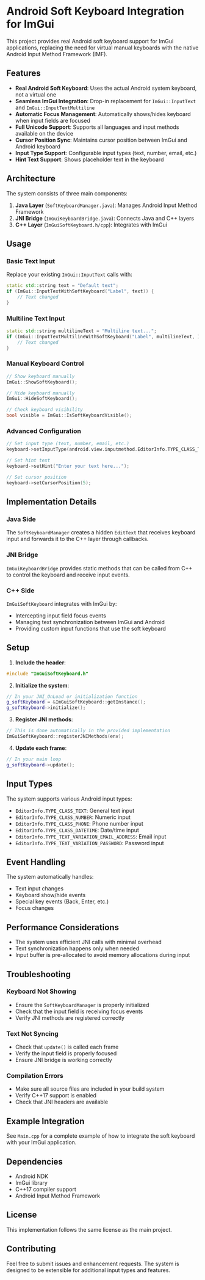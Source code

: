 # Android Soft Keyboard Integration for ImGui

This project provides real Android soft keyboard support for ImGui applications, replacing the need for virtual manual keyboards with the native Android Input Method Framework (IMF).

## Features

- **Real Android Soft Keyboard**: Uses the actual Android system keyboard, not a virtual one
- **Seamless ImGui Integration**: Drop-in replacement for `ImGui::InputText` and `ImGui::InputTextMultiline`
- **Automatic Focus Management**: Automatically shows/hides keyboard when input fields are focused
- **Full Unicode Support**: Supports all languages and input methods available on the device
- **Cursor Position Sync**: Maintains cursor position between ImGui and Android keyboard
- **Input Type Support**: Configurable input types (text, number, email, etc.)
- **Hint Text Support**: Shows placeholder text in the keyboard

## Architecture

The system consists of three main components:

1. **Java Layer** (`SoftKeyboardManager.java`): Manages Android Input Method Framework
2. **JNI Bridge** (`ImGuiKeyboardBridge.java`): Connects Java and C++ layers
3. **C++ Layer** (`ImGuiSoftKeyboard.h/cpp`): Integrates with ImGui

## Usage

### Basic Text Input

Replace your existing `ImGui::InputText` calls with:

```cpp
static std::string text = "Default text";
if (ImGui::InputTextWithSoftKeyboard("Label", text)) {
    // Text changed
}
```

### Multiline Text Input

```cpp
static std::string multilineText = "Multiline text...";
if (ImGui::InputTextMultilineWithSoftKeyboard("Label", multilineText, ImVec2(300, 100))) {
    // Text changed
}
```

### Manual Keyboard Control

```cpp
// Show keyboard manually
ImGui::ShowSoftKeyboard();

// Hide keyboard manually
ImGui::HideSoftKeyboard();

// Check keyboard visibility
bool visible = ImGui::IsSoftKeyboardVisible();
```

### Advanced Configuration

```cpp
// Set input type (text, number, email, etc.)
keyboard->setInputType(android.view.inputmethod.EditorInfo.TYPE_CLASS_TEXT);

// Set hint text
keyboard->setHint("Enter your text here...");

// Set cursor position
keyboard->setCursorPosition(5);
```

## Implementation Details

### Java Side

The `SoftKeyboardManager` creates a hidden `EditText` that receives keyboard input and forwards it to the C++ layer through callbacks.

### JNI Bridge

`ImGuiKeyboardBridge` provides static methods that can be called from C++ to control the keyboard and receive input events.

### C++ Side

`ImGuiSoftKeyboard` integrates with ImGui by:
- Intercepting input field focus events
- Managing text synchronization between ImGui and Android
- Providing custom input functions that use the soft keyboard

## Setup

1. **Include the header**:
```cpp
#include "ImGuiSoftKeyboard.h"
```

2. **Initialize the system**:
```cpp
// In your JNI_OnLoad or initialization function
g_softKeyboard = &ImGuiSoftKeyboard::getInstance();
g_softKeyboard->initialize();
```

3. **Register JNI methods**:
```cpp
// This is done automatically in the provided implementation
ImGuiSoftKeyboard::registerJNIMethods(env);
```

4. **Update each frame**:
```cpp
// In your main loop
g_softKeyboard->update();
```

## Input Types

The system supports various Android input types:

- `EditorInfo.TYPE_CLASS_TEXT`: General text input
- `EditorInfo.TYPE_CLASS_NUMBER`: Numeric input
- `EditorInfo.TYPE_CLASS_PHONE`: Phone number input
- `EditorInfo.TYPE_CLASS_DATETIME`: Date/time input
- `EditorInfo.TYPE_TEXT_VARIATION_EMAIL_ADDRESS`: Email input
- `EditorInfo.TYPE_TEXT_VARIATION_PASSWORD`: Password input

## Event Handling

The system automatically handles:
- Text input changes
- Keyboard show/hide events
- Special key events (Back, Enter, etc.)
- Focus changes

## Performance Considerations

- The system uses efficient JNI calls with minimal overhead
- Text synchronization happens only when needed
- Input buffer is pre-allocated to avoid memory allocations during input

## Troubleshooting

### Keyboard Not Showing
- Ensure the `SoftKeyboardManager` is properly initialized
- Check that the input field is receiving focus events
- Verify JNI methods are registered correctly

### Text Not Syncing
- Check that `update()` is called each frame
- Verify the input field is properly focused
- Ensure JNI bridge is working correctly

### Compilation Errors
- Make sure all source files are included in your build system
- Verify C++17 support is enabled
- Check that JNI headers are available

## Example Integration

See `Main.cpp` for a complete example of how to integrate the soft keyboard with your ImGui application.

## Dependencies

- Android NDK
- ImGui library
- C++17 compiler support
- Android Input Method Framework

## License

This implementation follows the same license as the main project.

## Contributing

Feel free to submit issues and enhancement requests. The system is designed to be extensible for additional input types and features.